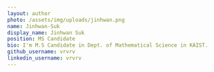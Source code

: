 ```yaml
---
layout: author
photo: /assets/img/uploads/jinhwan.png
name: Jinhwan-Suk
display_name: Jinhwan Suk
position: MS Candidate
bio: I'm M.S Candidate in Dept. of Mathematical Science in KAIST.
github_username: vrvrv
linkedin_username: vrvrv
---
```


